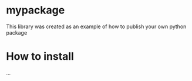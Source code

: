# mypackage
This library was created as an example of how to publish your own python package

# How to install
...
